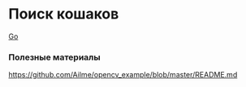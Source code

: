 # Поиск кошаков

[Go](https://github.com/Ailme/opencv_example/tree/cat/go)

### Полезные материалы

https://github.com/Ailme/opencv_example/blob/master/README.md